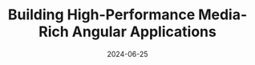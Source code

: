 ---
slug: cloudnary-for-angular
tag: Media Transformation
title: 'Building High-Performance Media-Rich Angular Applications'
description: 'In today&#8217;s media-rich digital landscape, efficient and seamless media management is crucial for delivering outstanding user experiences. This workshop is designed to provide Angular developers with a comprehensive understanding of Cloudinary&#8217;s powerful Angular SDK and its extensive features. We will also spend a lot of time talking about web performance best practices for media heavy applications - making sure that those Core Web Vitals scores are all in the green!<br /><br />Cloudinary&#8217;s Angular SDK simplifies the integration of media assets into Angular applications, offering a wide range of capabilities for efficient media management.<br /><br />Integrating Cloudinary SDK in an Angular Application:<br />Learn how to seamlessly incorporate Cloudinary&#8217;s Angular SDK into your Angular project, enabling you to leverage its robust media management capabilities.<br /><br />Uploading Images and Videos from Angular:<br />Discover how to upload images and videos directly from your Angular apps, streamlining the media upload process and enhancing the user experience.<br /><br />Implementing Dynamic Image and Video Transformations:<br />Explore the power of Cloudinary&#8217;s transformation capabilities, allowing you to dynamically manipulate images and videos on-the-fly, including resizing, cropping, applying filters, and more (yes, including AI capabilities).<br /><br />Optimizing Media Assets for Better Performance:<br />Understand best practices for optimizing media assets, ensuring faster load times and improved performance, resulting in a smoother user experience across various devices and network conditions.<br /><br />Handling Responsive Images and Lazy Loading:<br />Learn how to leverage Cloudinary&#8217;s features to deliver responsive images and implement lazy loading techniques, ensuring optimal performance and efficient resource utilization.<br /><br />Building Interactive Image Galleries and Video Players:<br />Discover how to create engaging and interactive image galleries and video players using Cloudinary&#8217;s Angular SDK, enhancing the visual appeal and user engagement of your applications.<br /><br />Hands-on Exercises and Real-World Examples:<br />Throughout the workshop, you&#8217;ll have the opportunity to apply the concepts you&#8217;ve learned through hands-on exercises and real-world examples, solidifying your understanding and preparing you for seamless integration of media management capabilities into your Angular projects.<br /><br />Whether you&#8217;re building a content-rich web application, an e-commerce platform, or a media-centric website, this workshop will equip you with the skills and knowledge necessary to harness the full potential of Cloudinary&#8217;s Angular SDK for modern media management.'
date: '2024-06-25'
time: '09:00-13:00'
authors: 
    - name: Tamas Piros
      biography: Developer Evangelist with a passion to teach & preach the latest & greatest technologies out there. Speaks 4 languages, plays waterpolo.
      image: https://cloudinary-res.cloudinary.com/image/upload/z_0.7,c_thumb,g_face,w_145,h_145,r_max/f_auto,dpr_1.0/profile_tamas_piros.jpg
      link: https://www.linkedin.com/in/tpiros/
location: 
    name: Midas Palace Hotel
    mapsLink: /venue
image: https://res.cloudinary.com/dp1gwjz5w/image/upload/v1710957882/ngrome-sponsors/cloudinary_logo_blue_0720_svg_nmxmoq.svg
link: /workshops/cloudnary-for-angular
ticket:  'https://ti.to/ngrome-events/cloudnary-for-angular-media-mastery-workshop'
col: 1
---